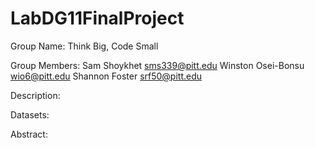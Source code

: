 # LabDG11FinalProject
Group Name: Think Big, Code Small

Group Members:
	Sam Shoykhet sms339@pitt.edu
	Winston Osei-Bonsu wio6@pitt.edu
	Shannon Foster srf50@pitt.edu

Description:

Datasets:

Abstract:
